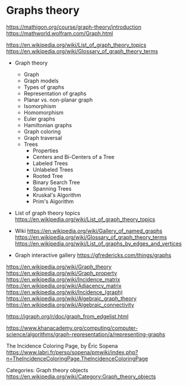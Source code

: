 # Graphs theory

https://mathigon.org/course/graph-theory/introduction
https://mathworld.wolfram.com/Graph.html

https://en.wikipedia.org/wiki/List_of_graph_theory_topics
https://en.wikipedia.org/wiki/Glossary_of_graph_theory_terms

* Graph theory
  - Graph
  - Graph models
  - Types of graphs
  - Representation of graphs
  - Planar vs. non-planar graph
  - Isomorphism
  - Homomorphism
  - Euler graphs
  - Hamiltonian graphs
  - Graph coloring
  - Graph traversal
  * Trees
    - Properties
    - Centers and Bi-Centers of a Tree
    - Labeled Trees
    - Unlabeled Trees
    - Rooted Tree
    - Binary Search Tree
    - Spanning Trees
    - Kruskal's Algorithm
    - Prim's Algorithm


* List of graph theory topics
https://en.wikipedia.org/wiki/List_of_graph_theory_topics


* Wiki
https://en.wikipedia.org/wiki/Gallery_of_named_graphs
https://en.wikipedia.org/wiki/Glossary_of_graph_theory_terms
https://en.wikipedia.org/wiki/List_of_graphs_by_edges_and_vertices


* Graph interactive gallery
https://gfredericks.com/things/graphs


https://en.wikipedia.org/wiki/Graph_theory
https://en.wikipedia.org/wiki/Graph_property
https://en.wikipedia.org/wiki/Incidence_matrix
https://en.wikipedia.org/wiki/Adjacency_matrix
https://en.wikipedia.org/wiki/Incidence_(graph)
https://en.wikipedia.org/wiki/Algebraic_graph_theory
https://en.wikipedia.org/wiki/Algebraic_connectivity

https://igraph.org/r/doc/graph_from_edgelist.html

https://www.khanacademy.org/computing/computer-science/algorithms/graph-representation/a/representing-graphs


The Incidence Coloring Page, by Éric Sopena
https://www.labri.fr/perso/sopena/pmwiki/index.php?n=TheIncidenceColoringPage.TheIncidenceColoringPage

Categories: Graph theory objects
https://en.wikipedia.org/wiki/Category:Graph_theory_objects
